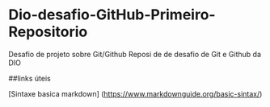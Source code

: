 # Dio-desafio-GitHub-Primeiro-Repositorio
Desafio de projeto sobre Git/Github
Reposi de    de desafio de Git e Github da DIO


##links  úteis 

[Sintaxe basica  markdown] (https://www.markdownguide.org/basic-sintax/)
